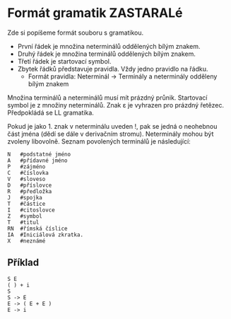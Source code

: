 # Formát gramatik ZASTARALé
Zde si popíšeme formát souboru s gramatikou.
* První řádek je množina neterminálů oddělených bílým znakem.
* Druhý řádek je množina terminálů oddělených bílým znakem.
* Třetí řádek je startovací symbol.
* Zbytek řádků představuje pravidla. Vždy jedno pravidlo na řádku.
  * Formát pravidla: Neterminál -> Terminály a neterminály odděleny bílým znakem

Množina terminálů a neterminálů musí mít prázdný průnik. Startovací symbol je z množiny neterminálů. Znak ε je vyhrazen pro prázdný řetězec. Předpokládá se LL gramatika.

Pokud je jako 1. znak v neterminálu uveden !, pak se jedná o neohebnou část jména (dědí se dále v derivačním stromu).
Neterminály mohou být zvoleny libovolně. Seznam povolených terminálů je následující:

	N	#podstatné jméno
	A	#přídavné jméno
	P	#zájméno
	C	#číslovka
	V	#sloveso
	D	#příslovce
	R 	#předložka
	J	#spojka
	T	#částice
	I	#citoslovce
	Z	#symbol
	T	#titul
	RN	#římská číslice
	IA	#Iniciálová zkratka.
	X	#neznámé

## Příklad

    S E
    ( ) + i
    S
    S -> E
    E -> ( E + E )
    E -> i
